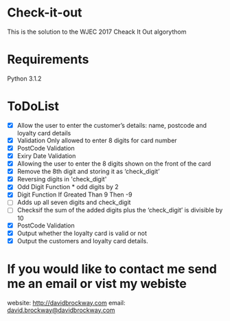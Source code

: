 # Check-it-out
This is the solution to the WJEC 2017 Cheack It Out algorythom

# Requirements
Python 3.1.2

# ToDoList
- [x] Allow the user to enter the customer’s details: name, postcode and loyalty card details
- [x] Validation Only allowed to enter 8 digits for card number
- [x] PostCode Validation 
- [x] Exiry Date Validation
- [x] Allowing the user to enter the 8 digits shown on the front of the card 
- [x] Remove the 8th digit and storing it as ‘check_digit’
- [x]	Reversing digits in 'check_digit'
- [x]	Odd Digit Function * odd digits by 2
- [x]	 Digit Function If Greated Than 9 Then -9
- [ ] Adds up all seven digits and check_digit 
- [ ] Checksif the sum of the added digits plus the ‘check_digit’  is divisible by 10
- [x] PostCode Validation 
- [x] Output whether the loyalty card is valid or not
- [x] Output the customers and loyalty card details.

# If you would like to contact me send me an email or vist my webiste
website: http://davidbrockway.com
email: david.brockway@davidbrockway.com
